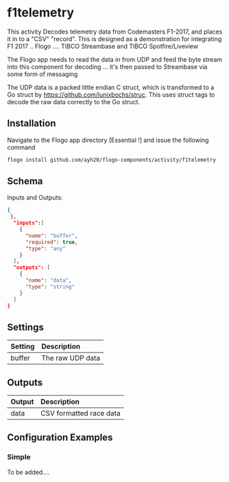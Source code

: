 # f1telemetry
This activity Decodes telemetry data from Codemasters F1-2017, and places it in to a "CSV" "record". 
This is designed as a demonstration for integrating F1 2017 .. Flogo .... TIBCO Streambase and TIBCO Spotfire/Liveview

The Flogo app needs to read the data in from UDP and feed the byte stream into this component for decoding ... it's then passed to Streambase via
some form of messaging

The UDP data is a packed little endian C struct, which is transformed to a Go struct by https://github.com/lunixbochs/struc. This uses struct tags to decode the raw data
correctly to the Go struct.

## Installation

Navigate to the Flogo app directory [Essential !] and issue the following command

```bash
flogo install github.com/ayh20/flogo-components/activity/f1telemetry
```

## Schema
Inputs and Outputs:

```json
{
 },
  "inputs":[
    {
      "name": "buffer",
      "required": true,
      "type": "any"
    }
  ],
  "outputs": [
    {
      "name": "data",
      "type": "string"
    }
  ]
}
```

## Settings
| Setting     | Description       |
|:------------|:------------------|
| buffer      | The raw UDP data   |

## Outputs
| Output      | Description                             |
|:------------|:----------------------------------------|
| data        | CSV formatted  race data   |

## Configuration Examples
### Simple
To be added....
